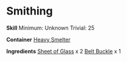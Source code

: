 <!-- TITLE: Glass Belt -->
<!-- SUBTITLE:  -->
# Smithing
**Skill**
Minimum: Unknown
Trivial: 25

**Container**
[Heavy Smelter](heavy-smelter)

**Ingredients**
[Sheet of Glass](sheet-of-glass) x 2
[Belt Buckle](belt-buckle) x 1